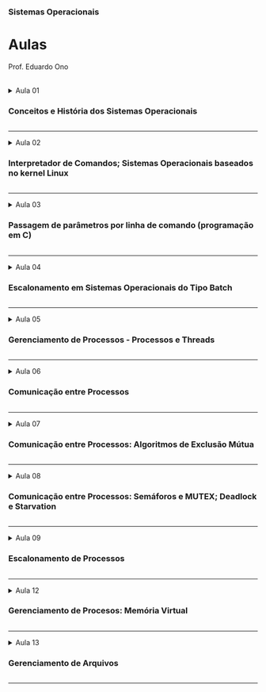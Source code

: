 ### Sistemas Operacionais

# Aulas

Prof. Eduardo Ono

<br>

<details>
  <summary>Aula 01

  ### Conceitos e História dos Sistemas Operacionais
  </summary>
  <section markdown="1">

  * __Conceitos__
    * Sistema
    * Sistema Operacional<br>
      > Um _*Sistema Operacional*_ é um conjunto de gerenciadores dos componentes de um computador. Fornece também uma interface para que o usuário tenha acesso a esses componentes.

  * __História de Sistemas Operacionais__
    * Microsoft Windows
      * [TecMundo] [A história do Windows](https://www.youtube.com/watch?v=0Fjwg6q_cfI) (YouTubbe, 14:00, Abr/2018)

  * [CrashCourse] [Operating Systems: Crash Course Computer Science #18](https://www.youtube.com/watch?v=26QPDBe-NB8) (YouTube, 13:35, Jun/2017)

  <br>
  </section>
</details>

---

<details>
  <summary>Aula 02

  ### Interpretador de Comandos; Sistemas Operacionais baseados no kernel Linux
  </summary>

  * **Interpretador de Comandos do Windows (Prompt de Comando e PowerShell)**

  * http://linuxcommand.org/lc3_lts0040.php

  *  **Interpretador de Comandos do Linux (Bash e outros)**

  * [Bóson Treinamentos] [Por que é importante aprender Linux](https://www.youtube.com/watch?v=UsHiWIgxj2M) (YouTube, 18:52)

  * **Bash Scripting**
    * Vídeo Aulas
      * [linuxhint] [Bash Scripting Full Course 3 Hours](https://www.youtube.com/watch?v=e7BufAVwDiM) (YouTube, 3:08:03, Mai/2019)

</details>

---

<details>
  <summary>Aula 03

  ### Passagem de parâmetros por linha de comando (programação em C)
  </summary>

  * Programa em C que exibe um histograma das ocorrências das letras do alfabeto de um arquivo .txt.

  * Exercícios
    * Implementar no programa <a href="../programas-em-c/histograma.c">histograma.c</a> funcionalidade para que o programa possa receber como parâmetros nomes de arquivos de texto (.txt). O programa deverá apresentar um único histograma com a ocorrência das letras de todos os arquivos de texto.

  * Referências Bibliográficas
    * [Linux Notes for Professionals](https://goalkicker.com/LinuxBook/) (PDF)

  * Vídeos Recomendados
    * [Certificação Linux] [Linus Torvalds responde porque o Linux não é popular no Desktop](https://www.youtube.com/watch?v=kQilgheRZAY) (YouTube, 3:20)

</details>

---

<details>
  <summary>Aula 04

  ### Escalonamento em Sistemas Operacionais do Tipo Batch
  </summary>

  * Introdução ao Escalonamento
    * Algoritmos de Escalonamento: FCFS e SJF
    * Referências
      * [TANENBAUM_2016] Cap. 2.4, 2.4.1 e 2.4.2

  * Revisão de ponteiros em linguagem C
    * Bibliografia
      * [REESE_2013] Todos os capítulos

</details>

---

<details>
  <summary>Aula 05

  ### Gerenciamento de Processos - Processos e Threads
  </summary>

  * Bibliografia
    * [SILBERSCHATZ_2018] Cap. 3.1, 3.2 e 3.3

</details>

---

<details>
  <summary>Aula 06

  ### Comunicação entre Processos
  </summary>

  * Regiões Críticas
    * [TANENBAUM_2016] Caps. 2.3, 2.3.1 e 2.3.2
  * Exclusão Mútua
    * [TANENBAUM_2016] Caps. 2.3.3
  * Referências
    * , 2.3.2, 2.3.3

</details>

---

<details>
  <summary>Aula 07

  ### Comunicação entre Processos: Algoritmos de Exclusão Mútua
  </summary>

  * Algoritmo de Peterson (NUM_THREADS = 2)
    * [TANENBAUM_2016] Caps. 2.3.3 e 2.3.4
    * Programas em C
      * [aula-peterson-01.c](../programas-em-c/aula-peterson-01.c)

  * Algoritmo (da Padaria) de Lamport (NUM_THREADS > 2)
    * [CommACM_Lamport](http://lamport.azurewebsites.net/pubs/bakery.pdf)
    * Vídeos
      * [Turing Awardee Clips] [Lamport on discovering the Bakery Algorithm](https://www.youtube.com/watch?v=zMSUdp5PH4c) (YouTube, 3:56, Out/2020)
    * Programas em C
      * [aula-lamport-01.c](../programas-em-c/aula-lamport-01.c)

</details>

---

<details>
  <summary>Aula 08

  ### Comunicação entre Processos: Semáforos e MUTEX; Deadlock e Starvation
  </summary>

  * Semáforos
    * [TANENBAUM_2016] Caps.
    * Programas em C
      * [semaforo-sincronizacao.c](../programas-em-c/semaforo-sincronizacao.c)

  * MUTEX
    * Vídeos
    * Programas em C
      * [semaforo-00.c](../programas-em-c/semaforo-00.c)

</details>

---

<details>
  <summary>Aula 09

  ### Escalonamento de Processos
  </summary>
  <section markdown="1">

  * Conteúdo
    * [Algoritmos de Escalonamento](../conteudo/escalonamento-de-processos/)
      * [Round-Robin](../conteudo/escalonamento-de-processos/round-robin/)

  </section>
</details>

---

<details>
  <summary>Aula 12

  ### Gerenciamento de Procesos: Memória Virtual
  </summary>
  <section markdown="1">

  * Conteúdo

    * Fundamentos
      * Espaço de Endereçamento
        * Ref.: [TANENBAUM-4e_2016][TANENBAUM-4e_2016], Cap. 3, pp. 125-129.
      * Abordagens gerais para lidar com a sobrecarga da memória principal
        * Swapping (Troca de processos)
          * Gerenciamento
            * [Fig.](../conteudo/06a-gerenciamento-de-memoria/figuras/swapping-gerenciamento.png)
            * Mapas de bits
        * Memória Virtual

    * Memória Virtual
      * Conceitos
        > Cada processo tem seu próprio espaço de endereçamento, o qual é dividido em blocos chamados de páginas (ex. 4 KB).
      * Técnicas de Memória Virtual
        * Paginação
          > Blocos de tamanho fixo (ex. 4 KB).
          * Tabelas de Páginas
            * Estruturas de Tabelas de Páginas
              * Ref.: [TANENBAUM-4e_2016][TANENBAUM-4e_2016] Cap. 3, pp. 141-144.
              * Tabelas de página multinível
              * Tabelas Hash
              * Tabelas de páginas invertidas
          * Algoritmos de Substituição de Páginas
            * [Resumo](../conteudo/06a-gerenciamento-de-memoria/memoria-virtual/algoritmos-substituicao-paginas.md)
            * Ref.: [TANENBAUM-4e_2016][TANENBAUM-4e_2016] Cap. 3, pp. 144-153.
            * Ótimo
            * NRU (não usadas recentemente)
            * FIFO (primeiro a entrar, primeiro a sair)
            * Segunda chance
            * Relógio
            * LRU (usadas menos recentemente)
            * NRU (não frequentemente usadas)
            * Envelhecimento (_Aging_)
            * Conjunto de Trabalho
            * WSClock
        * Segmentação
          > Blocos de tamanho variável, chamados de segmentos. Contém mesmo tipo de informação.

  * Vídeos de Apoio

    | __Gerenciamento de Memória__ |
    | --- |
    | Introdução; Swapping;  |
    [![](https://img.youtube.com/vi/Q8ZqjEafmNc/default.jpg)](https://www.youtube.com/watch?v=Q8ZqjEafmNc "[UNIVESP] Sistemas Operacionais - Aula 17 - Introdução ao Gerenciamento de Memória \|\| 25:54, YouTube, Jun/2017")
    | Técnicas de Memória Virtual |
    [![](https://img.youtube.com/vi/QjieJPckuDI/default.jpg)](https://www.youtube.com/watch?v=QjieJPckuDI "[UNIVESP] Sistemas Operacionais - Aula 18 - Técnicas de Memória Virtual \|\| 25:04, YouTube, Jun/2017")
    | Paginação;
    [![](https://img.youtube.com/vi/4EaBN98dk40/default.jpg)](https://www.youtube.com/watch?v=4EaBN98dk40 "[UNIVESP] Sistemas Operacionais - Aula 19 - Paginação \|\| 25:04, YouTube, Jun/2017")
    | Algoritmos de Substituição de Páginas |
    [![](https://img.youtube.com/vi/j6RMVMUxYmc/default.jpg)](https://www.youtube.com/watch?v=j6RMVMUxYmc "[UNIVESP] Sistemas Operacionais - Aula 20 - Algoritmos de Substituição de Páginas \|\| 18:30, YouTube, Jun/2017")

  </section>
</details>

---

<details>
  <summary>Aula 13

  ### Gerenciamento de Arquivos
  </summary>
  <section markdown="1">

  * Vídeos de Apoio

  | Gerenciamento de Arquivos |
  | --- |
  | Partições |
  | [![](https://img.youtube.com/vi/Vd-CEeoonIM/default.jpg)](https://www.youtube.com/watch?v=Vd-CEeoonIM "[Diolinux] O que são partições? - Primárias, Lógicas e Estendidas (MBR/GPT) \|\| 9:55, YouTube, Abr/2019.")
  | Sistemas de Arquivos |
  | [![](https://img.youtube.com/vi/KPWtWB0x9rI/default.jpg)](https://www.youtube.com/watch?v=KPWtWB0x9rI "[Bóson Treinamentos] O que é um Sistema de Arquivos - Curso de Hardware \|\| 9:55, YouTube, Abr/2019.")

  * Exercício
    * Implementar um programa em C que receba como parâmetro o path de algum diretório. O programa deverá listar todos os arquivos e subdiretório contidos no diretório fornecido. Caso nenhum parâmetro seja fornecido, o programa deverá considerar o diretório corrente.

  </section>
</details>

---

<br>

[TANENBAUM-4e_2016]: ../README.md#TANENBAUM-4e_2016
